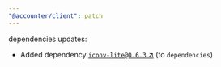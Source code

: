 ```yaml
---
"@accounter/client": patch
---
```

dependencies updates:
  - Added dependency [`iconv-lite@0.6.3` ↗︎](https://www.npmjs.com/package/iconv-lite/v/0.6.3) (to `dependencies`)
